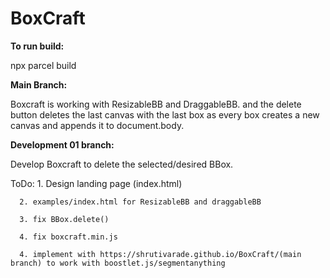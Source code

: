 # BoxCraft

**To run build:**

npx parcel build

**Main Branch:** 

Boxcraft is working with ResizableBB and DraggableBB. and the delete button deletes the last canvas with the last box as every box creates a new canvas and appends it to document.body.

**Development 01 branch:** 

Develop Boxcraft to delete the selected/desired BBox.

ToDo: 1. Design landing page (index.html)

      2. examples/index.html for ResizableBB and draggableBB
      
      3. fix BBox.delete()
      
      4. fix boxcraft.min.js
      
      4. implement with https://shrutivarade.github.io/BoxCraft/(main branch) to work with boostlet.js/segmentanything
      
